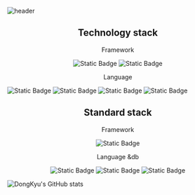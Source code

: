 ![header](https://capsule-render.vercel.app/api?type=shark&color=_hexcode&height=300&section=header&text=Welecome!&fontSize=70&fontColor=b21848)

<h2 style="text-align:center">Technology stack</h2>
    <div  style="text-align:center">
        <p style="text-align:center">Framework</p>
        <img alt="Static Badge"  src="https://img.shields.io/badge/react%20-%20%2361DAFB?logo=react&logoColor=white">
        <img alt="Static Badge"  src="https://img.shields.io/badge/react%20native%20-%20%23B7178C?logo=react&logoColor=white">
    </div>

<div style="flex:1;;justify-content:center;align-items:center">
<p style="text-align:center">Language</p>
<img alt="Static Badge" src="https://img.shields.io/badge/html5-%23E34F26?logo=html5&logoColor=white">
<img alt="Static Badge" src="https://img.shields.io/badge/css3%20-%20%231572B6?logo=css3&logoColor=white">

<img alt="Static Badge" src="https://img.shields.io/badge/javascript%20-%20%23F7DF1E?logo=javascript&logoColor=white">
<img alt="Static Badge" src="https://img.shields.io/badge/typescript%20-%20%233178C6?logo=typescript&logoColor=purple">
</div>
</div>

<h2 style="text-align:center">Standard stack</h2>
<div  style="text-align:center">
    <div style="flex:1">
        <p style="text-align:center">Framework</p>
<div>
<img alt="Static Badge" src="https://img.shields.io/badge/springboot%20-%236DB33F?logo=springboot&logoColor=white">

</div>
</div>
<div style="flex:1;;justify-content:center;align-items:center">
<p style="text-align:center">Language &db</p>

<img alt="Static Badge" src="https://img.shields.io/badge/c-%23A8B9CC?logo=c&logoColor=white">
<img alt="Static Badge" src="https://img.shields.io/badge/java%20-%236DB33F?logo=java&logoColor=white">

<img alt="Static Badge" src="https://img.shields.io/badge/mysql%20-%20%234479A1?logo=mysql&logoColor=white">

</div>
</div>


![DongKyu's GitHub stats](https://github-readme-stats.vercel.app/api?username=ldkstellar&theme=dark&show_icons=true)
